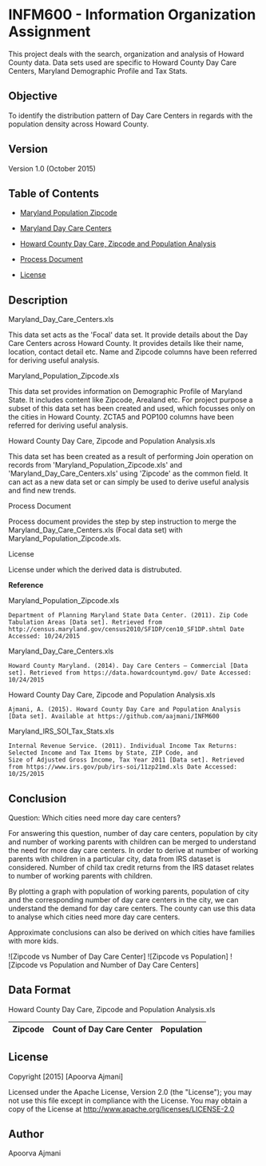 INFM600 - Information Organization Assignment
=======

This project deals with the search, organization and analysis of Howard County data. 
Data sets used are specific to Howard County Day Care Centers, Maryland Demographic Profile and Tax Stats.


Objective
----------

To identify the distribution pattern of Day Care Centers in regards with the population density across Howard County.


Version
-------------
Version 1.0 (October 2015)


Table of Contents
-------------

* [Maryland Population Zipcode]()

* [Maryland Day Care Centers]()

* [Howard County Day Care, Zipcode and Population Analysis]()

* [Process Document]()
        
* [License]()
      

Description
------------

Maryland_Day_Care_Centers.xls

This data set acts as the 'Focal' data set. It provide details about the Day Care Centers across Howard County. It provides details like their name, location, contact detail etc. Name and Zipcode columns have been referred for deriving useful analysis. 


Maryland_Population_Zipcode.xls 

This data set provides information on Demographic Profile of Maryland State. It includes content like Zipcode, Arealand etc. For project purpose a subset of this data set has been created and used, which focusses only on the cities in Howard County. ZCTA5 and POP100 columns have been referred for deriving useful analysis.


Howard County Day Care, Zipcode and Population Analysis.xls

This data set has been created as a result of performing Join operation on records from 'Maryland_Population_Zipcode.xls' and 'Maryland_Day_Care_Centers.xls' using 'Zipcode' as the common field. It can act as a new data set or can simply be used to derive useful analysis and find new trends. 

Process Document

Process document provides the step by step instruction to merge the Maryland_Day_Care_Centers.xls (Focal data set) with Maryland_Population_Zipcode.xls.

License

License under which the derived data is distrubuted.


**Reference**

Maryland_Population_Zipcode.xls 

```
Department of Planning Maryland State Data Center. (2011). Zip Code Tabulation Areas [Data set]. Retrieved from http://census.maryland.gov/census2010/SF1DP/cen10_SF1DP.shtml Date Accessed: 10/24/2015
```

Maryland_Day_Care_Centers.xls

```
Howard County Maryland. (2014). Day Care Centers – Commercial [Data set]. Retrieved from https://data.howardcountymd.gov/ Date Accessed: 10/24/2015
```

Howard County Day Care, Zipcode and Population Analysis.xls

```
Ajmani, A. (2015). Howard County Day Care and Population Analysis [Data set]. Available at https://github.com/aajmani/INFM600 
```

Maryland_IRS_SOI_Tax_Stats.xls

```
Internal Revenue Service. (2011). Individual Income Tax Returns: Selected Income and Tax Items by State, ZIP Code, and 
Size of Adjusted Gross Income, Tax Year 2011 [Data set]. Retrieved from https://www.irs.gov/pub/irs-soi/11zp21md.xls Date Accessed: 10/25/2015
```

Conclusion
-----------

Question: Which cities need more day care centers?

For answering this question, number of day care centers, population by city and number of working parents with children can be merged to understand the need for more day care centers. In order to derive at number of working parents with children in a particular city, data from IRS dataset is considered. Number of child tax credit returns from the IRS dataset relates to number of working parents with children.  

By plotting a graph with population of working parents, population of city and the corresponding number of day care centers in the city, we can understand the demand for day care centers. The county can use this data to analyse which cities need more day care centers.

Approximate conclusions can also be derived on which cities have families with more kids. 


![Zipcode vs Number of Day Care Center]
![Zipcode vs Population]
![Zipcode vs Population and Number of Day Care Centers]


Data Format
-----------

Howard County Day Care, Zipcode and Population Analysis.xls

| Zipcode       | Count of Day Care Center| Population |
| ------------- |:-----------------------:| ----------:|

License
-----------
Copyright [2015] [Apoorva Ajmani]

Licensed under the Apache License, Version 2.0 (the "License");
you may not use this file except in compliance with the License.
You may obtain a copy of the License at http://www.apache.org/licenses/LICENSE-2.0

Author
----------
Apoorva Ajmani